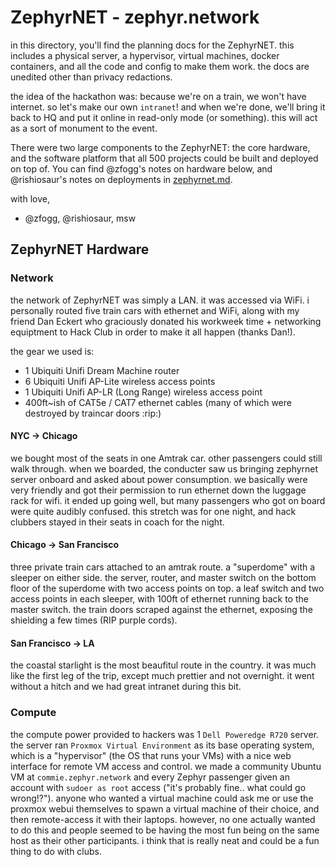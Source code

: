 # ZephyrNET - zephyr.network

in this directory, you'll find the planning docs for the ZephyrNET. this includes a physical server, a hypervisor, virtual machines, docker containers, and all the code and config to make them work. the docs are unedited other than privacy redactions.

the idea of the hackathon was: because we're on a train, we won't have internet. so let's make our own `intranet`! and when we're done, we'll bring it back to HQ and put it online in read-only mode (or something). this will act as a sort of monument to the event.

There were two large components to the ZephyrNET: the core hardware, and the software platform that all 500 projects could be built and deployed on top of. You can find @zfogg's notes on hardware below, and @rishiosaur's notes on deployments in [zephyrnet.md](zephyrnet.md).

with love,
- @zfogg, @rishiosaur, msw

## ZephyrNET Hardware

### Network

the network of ZephyrNET was simply a LAN. it was accessed via WiFi. i personally routed five train cars with ethernet and WiFi, along with my friend Dan Eckert who graciously donated his workweek time + networking equiptment to Hack Club in order to make it all happen (thanks Dan!).

the gear we used is:
* 1 Ubiquiti Unifi Dream Machine router
* 6 Ubiquiti Unifi AP-Lite wireless access points
* 1 Ubiquiti Unifi AP-LR (Long Range) wireless access point
* 400ft~ish of CAT5e / CAT7 ethernet cables (many of which were destroyed by traincar doors :rip:)

#### NYC -> Chicago

we bought most of the seats in one Amtrak car. other passengers could still walk through. when we boarded, the conducter saw us bringing zephyrnet server onboard and asked about power consumption. we basically were very friendly and got their permission to run ethernet down the luggage rack for wifi. it ended up going well, but many passengers who got on board were quite audibly confused. this stretch was for one night, and hack clubbers stayed in their seats in coach for the night.

#### Chicago -> San Francisco

three private train cars attached to an amtrak route. a "superdome" with a sleeper on either side. the server, router, and master switch on the bottom floor of the superdome with two access points on top. a leaf switch and two access points in each sleeper, with 100ft of ethernet running back to the master switch. the train doors scraped against the ethernet, exposing the shielding a few times (RIP purple cords).

#### San Francisco -> LA

the coastal starlight is the most beaufitul route in the country. it was much like the first leg of the trip, except much prettier and not overnight. it went without a hitch and we had great intranet during this bit.

### Compute

the compute power provided to hackers was 1 `Dell Poweredge R720` server. the server ran `Proxmox Virtual Environment` as its base operating system, which is a "hypervisor" (the OS that runs your VMs) with a nice web interface for remote VM access and control. we made a community Ubuntu VM at `commie.zephyr.network` and every Zephyr passenger given an account with `sudoer as root` access ("it's probably fine.. what could go wrong!?"). anyone who wanted a virtual machine could ask me or use the proxmox webui themselves to spawn a virtual machine of their choice, and then remote-access it with their laptops. however, no one actually wanted to do this and people seemed to be having the most fun being on the same host as their other participants. i think that is really neat and could be a fun thing to do with clubs.
